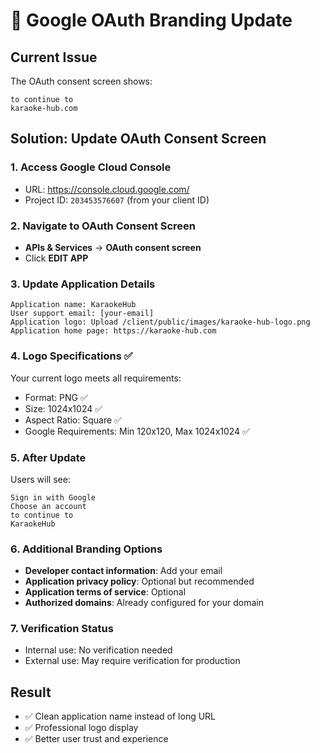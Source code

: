 # 🎨 Google OAuth Branding Update

## Current Issue

The OAuth consent screen shows:

```
to continue to
karaoke-hub.com
```

## Solution: Update OAuth Consent Screen

### 1. Access Google Cloud Console

- URL: https://console.cloud.google.com/
- Project ID: `203453576607` (from your client ID)

### 2. Navigate to OAuth Consent Screen

- **APIs & Services** → **OAuth consent screen**
- Click **EDIT APP**

### 3. Update Application Details

```
Application name: KaraokeHub
User support email: [your-email]
Application logo: Upload /client/public/images/karaoke-hub-logo.png
Application home page: https://karaoke-hub.com
```

### 4. Logo Specifications ✅

Your current logo meets all requirements:

- Format: PNG ✅
- Size: 1024x1024 ✅
- Aspect Ratio: Square ✅
- Google Requirements: Min 120x120, Max 1024x1024 ✅

### 5. After Update

Users will see:

```
Sign in with Google
Choose an account
to continue to
KaraokeHub
```

### 6. Additional Branding Options

- **Developer contact information**: Add your email
- **Application privacy policy**: Optional but recommended
- **Application terms of service**: Optional
- **Authorized domains**: Already configured for your domain

### 7. Verification Status

- Internal use: No verification needed
- External use: May require verification for production

## Result

- ✅ Clean application name instead of long URL
- ✅ Professional logo display
- ✅ Better user trust and experience
